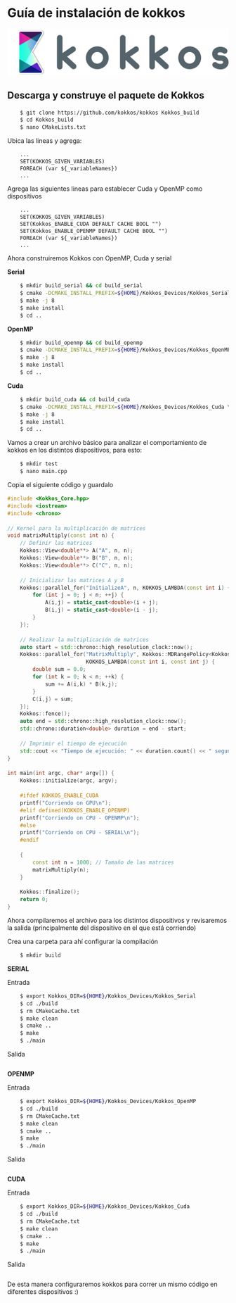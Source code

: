 # Guía de instalación de kokkos

<p align=center>
<img src="imagenes/kokkos-logo.png">
</P>

## Descarga y construye el paquete de Kokkos

```bash
    $ git clone https://github.com/kokkos/kokkos Kokkos_build
    $ cd Kokkos_build
    $ nano CMakeLists.txt
```

Ubica las lineas y agrega:

```
    ...
    SET(KOKKOS_GIVEN_VARIABLES)
    FOREACH (var ${_variableNames})
    ...
```

Agrega las siguientes lineas para establecer Cuda y OpenMP como dispositivos

```
    ...
    SET(KOKKOS_GIVEN_VARIABLES)
    SET(Kokkos_ENABLE_CUDA DEFAULT CACHE BOOL "")
    SET(Kokkos_ENABLE_OPENMP DEFAULT CACHE BOOL "")
    FOREACH (var ${_variableNames})
    ...
```

Ahora construiremos Kokkos con OpenMP, Cuda y serial

**Serial**

```bash
    $ mkdir build_serial && cd build_serial
    $ cmake -DCMAKE_INSTALL_PREFIX=${HOME}/Kokkos_Devices/Kokkos_Serial \ -DKokkos_ENABLE_SERIAL=Off ..
    $ make -j 8
    $ make install
    $ cd ..
```

**OpenMP**

```bash
    $ mkdir build_openmp && cd build_openmp
    $ cmake -DCMAKE_INSTALL_PREFIX=${HOME}/Kokkos_Devices/Kokkos_OpenMP \ -DKokkos_ENABLE_OPENMP=On \ -DKokkos_ENABLE_SERIAL=Off ..
    $ make -j 8
    $ make install
    $ cd ..
```

**Cuda**

```bash
    $ mkdir build_cuda && cd build_cuda
    $ cmake -DCMAKE_INSTALL_PREFIX=${HOME}/Kokkos_Devices/Kokkos_Cuda \ -DKokkos_ENABLE_CUDA=On \ -DKokkos_ENABLE_SERIAL=Off ..
    $ make -j 8
    $ make install
    $ cd ..
```
Vamos a crear un archivo básico para analizar el comportamiento de kokkos en los distintos dispositivos, para esto:

````bash
    $ mkdir test
    $ nano main.cpp
````
Copia el siguiente código y guardalo
````cpp
#include <Kokkos_Core.hpp>
#include <iostream>
#include <chrono>

// Kernel para la multiplicación de matrices
void matrixMultiply(const int n) {
    // Definir las matrices
    Kokkos::View<double**> A("A", n, n);
    Kokkos::View<double**> B("B", n, n);
    Kokkos::View<double**> C("C", n, n);

    // Inicializar las matrices A y B
    Kokkos::parallel_for("InitializeA", n, KOKKOS_LAMBDA(const int i) {
        for (int j = 0; j < n; ++j) {
            A(i,j) = static_cast<double>(i + j);
            B(i,j) = static_cast<double>(i - j);
        }
    });

    // Realizar la multiplicación de matrices
    auto start = std::chrono::high_resolution_clock::now();
    Kokkos::parallel_for("MatrixMultiply", Kokkos::MDRangePolicy<Kokkos::Rank<2>>({0,0}, {n,n}),
                         KOKKOS_LAMBDA(const int i, const int j) {
        double sum = 0.0;
        for (int k = 0; k < n; ++k) {
            sum += A(i,k) * B(k,j);
        }
        C(i,j) = sum;
    });
    Kokkos::fence();
    auto end = std::chrono::high_resolution_clock::now();
    std::chrono::duration<double> duration = end - start;

    // Imprimir el tiempo de ejecución
    std::cout << "Tiempo de ejecución: " << duration.count() << " segundos\n";
}

int main(int argc, char* argv[]) {
    Kokkos::initialize(argc, argv);

    #ifdef KOKKOS_ENABLE_CUDA
    printf("Corriendo on GPU\n");
    #elif defined(KOKKOS_ENABLE_OPENMP)
    printf("Corriendo on CPU - OPENMP\n");
    #else
    printf("Corriendo on CPU - SERIAL\n");
    #endif

    {
        const int n = 1000; // Tamaño de las matrices
        matrixMultiply(n);
    }

    Kokkos::finalize();
    return 0;
}
````
Ahora compilaremos el archivo para los distintos dispositivos y revisaremos la salida (principalmente del dispositivo en el que está corriendo)

Crea una carpeta para ahí configurar la compilación

```bash
    $ mkdir build
```


**SERIAL**

Entrada
````bash
    $ export Kokkos_DIR=${HOME}/Kokkos_Devices/Kokkos_Serial
    $ cd ./build
    $ rm CMakeCache.txt
    $ make clean
    $ cmake ..
    $ make
    $ ./main
````
Salida
````
````

**OPENMP**

Entrada
````bash
    $ export Kokkos_DIR=${HOME}/Kokkos_Devices/Kokkos_OpenMP
    $ cd ./build
    $ rm CMakeCache.txt
    $ make clean
    $ cmake ..
    $ make
    $ ./main
````
Salida
````
````

**CUDA**

Entrada
````bash
    $ export Kokkos_DIR=${HOME}/Kokkos_Devices/Kokkos_Cuda
    $ cd ./build
    $ rm CMakeCache.txt
    $ make clean
    $ cmake ..
    $ make
    $ ./main
````
Salida
````
````

De esta manera configuraremos kokkos para correr un mismo código en diferentes dispositivos :)
